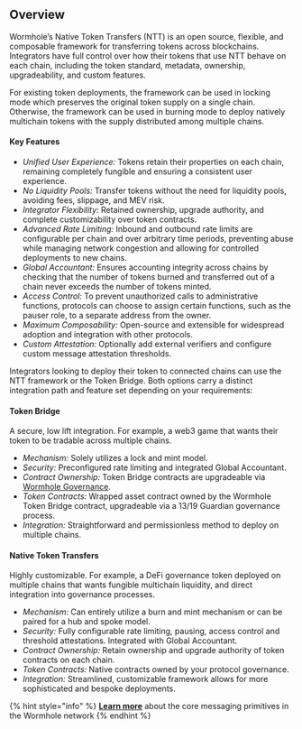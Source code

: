 ## Overview

Wormhole’s Native Token Transfers (NTT) is an open source, flexible, and composable framework for transferring tokens across blockchains. Integrators have full control over how their tokens that use NTT behave on each chain, including the token standard, metadata, ownership, upgradeability, and custom features.

For existing token deployments, the framework can be used in locking mode which preserves the original token supply on a single chain. Otherwise, the framework can be used in burning mode to deploy natively multichain tokens with the supply distributed among multiple chains.

#### Key Features

*   *Unified User Experience:* Tokens retain their properties on each chain, remaining completely fungible and ensuring a consistent user experience.
*   *No Liquidity Pools:* Transfer tokens without the need for liquidity pools, avoiding fees, slippage, and MEV risk.
*   *Integrator Flexibility:* Retained ownership, upgrade authority, and complete customizability over token contracts.
*   *Advanced Rate Limiting:* Inbound and outbound rate limits are configurable per chain and over arbitrary time periods, preventing abuse while managing network congestion and allowing for controlled deployments to new chains.
*   *Global Accountant:* Ensures accounting integrity across chains by checking that the number of tokens burned and transferred out of a chain never exceeds the number of tokens minted.
*  *Access Control:* To prevent unauthorized calls to administrative functions, protocols can choose to assign certain functions, such as the pauser role, to a separate address from the owner.
*   *Maximum Composability:* Open-source and extensible for widespread adoption and integration with other protocols.
*   *Custom Attestation:* Optionally add external verifiers and configure custom message attestation thresholds.


Integrators looking to deploy their token to connected chains can use the NTT framework or the Token Bridge. Both options carry a distinct integration path and feature set depending on your requirements:

#### Token Bridge

A secure, low lift integration. For example, a web3 game that wants  their token to be tradable across multiple chains.

- *Mechanism:* Solely utilizes a lock and mint model.
- *Security:* Preconfigured rate limiting and integrated Global Accountant.
- *Contract Ownership:* Token Bridge contracts are upgradeable via [Wormhole Governance](https://docs.wormhole.com/wormhole/explore-wormhole/security).
- *Token Contracts:* Wrapped asset contract owned by the Wormhole Token Bridge contract, upgradeable via a 13/19 Guardian governance process.
- *Integration:* Straightforward and permissionless method to deploy on multiple chains.


#### Native Token Transfers

Highly customizable. For example, a DeFi governance token deployed on multiple chains that wants fungible multichain liquidity, and direct integration into governance processes.

- *Mechanism:* Can entirely utilize a burn and mint mechanism or can be paired for a hub and spoke model.
- *Security:* Fully configurable rate limiting, pausing, access control and threshold attestations. Integrated with Global Accountant.
- *Contract Ownership:* Retain ownership and upgrade authority of token contracts on each chain.
- *Token Contracts:* Native contracts owned by your protocol governance.
- *Integration:* Streamlined, customizable framework allows for more sophisticated and bespoke deployments.

{% hint style="info" %} 
**[Learn more](https://docs.wormhole.com/wormhole/explore-wormhole/vaa)** about the core messaging primitives in the Wormhole network 
{% endhint %}
